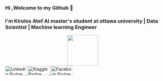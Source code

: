 ### Hi ,Welcome to my Github 👋

### I'm Kirolos Atef AI master's student at ottawa university | Data Scientist | Machine learning Engineer
<div id="header" align="center">
  <img src="https://media.giphy.com/media/M9gbBd9nbDrOTu1Mqx/giphy.gif" width="100"/>
</div>

<div id="badges">
  <a href="https://www.linkedin.com/in/kirolos-atef-631755123/">
    <img src="https://img.shields.io/badge/-LinkedIn-blue" alt="LinkedIn Badge" width=70 height=30/>
  </a>
  <a href="https://www.kaggle.com/kirolosatef">
    <img src="https://img.shields.io/badge/-Kaggle-yellow" alt="Kaggle Badge" width=70 height=30/>
  </a>
  <a href="https://www.facebook.com/kero.atef.9406">
    <img src="https://img.shields.io/badge/-Facebook-blue" alt="Facebook Badge" width=70 height=30 />
  </a>
</div>

